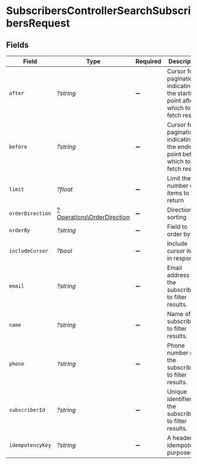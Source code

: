 # SubscribersControllerSearchSubscribersRequest


## Fields

| Field                                                                             | Type                                                                              | Required                                                                          | Description                                                                       |
| --------------------------------------------------------------------------------- | --------------------------------------------------------------------------------- | --------------------------------------------------------------------------------- | --------------------------------------------------------------------------------- |
| `after`                                                                           | *?string*                                                                         | :heavy_minus_sign:                                                                | Cursor for pagination indicating the starting point after which to fetch results. |
| `before`                                                                          | *?string*                                                                         | :heavy_minus_sign:                                                                | Cursor for pagination indicating the ending point before which to fetch results.  |
| `limit`                                                                           | *?float*                                                                          | :heavy_minus_sign:                                                                | Limit the number of items to return                                               |
| `orderDirection`                                                                  | [?Operations\OrderDirection](../../Models/Operations/OrderDirection.md)           | :heavy_minus_sign:                                                                | Direction of sorting                                                              |
| `orderBy`                                                                         | *?string*                                                                         | :heavy_minus_sign:                                                                | Field to order by                                                                 |
| `includeCursor`                                                                   | *?bool*                                                                           | :heavy_minus_sign:                                                                | Include cursor item in response                                                   |
| `email`                                                                           | *?string*                                                                         | :heavy_minus_sign:                                                                | Email address of the subscriber to filter results.                                |
| `name`                                                                            | *?string*                                                                         | :heavy_minus_sign:                                                                | Name of the subscriber to filter results.                                         |
| `phone`                                                                           | *?string*                                                                         | :heavy_minus_sign:                                                                | Phone number of the subscriber to filter results.                                 |
| `subscriberId`                                                                    | *?string*                                                                         | :heavy_minus_sign:                                                                | Unique identifier of the subscriber to filter results.                            |
| `idempotencyKey`                                                                  | *?string*                                                                         | :heavy_minus_sign:                                                                | A header for idempotency purposes                                                 |